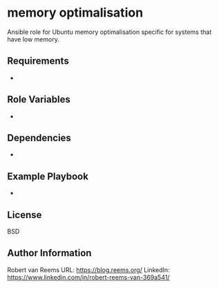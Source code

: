 memory optimalisation
=========

Ansible role for Ubuntu memory optimalisation specific for systems that have low memory.

Requirements
------------
- 

Role Variables
--------------

-

Dependencies
------------

-

Example Playbook
----------------
-

License
-------

BSD

Author Information
------------------

Robert van Reems
URL: https://blog.reems.org/
LinkedIn: https://www.linkedin.com/in/robert-reems-van-369a541/

